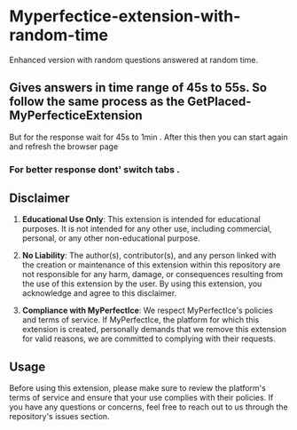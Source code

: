# Myperfectice-extension-with-random-time
Enhanced version with random questions answered at random time.  


## Gives answers in time range of 45s to 55s. So follow the same process as the GetPlaced-MyPerfecticeExtension  
But for the response wait for 45s to 1min . After this then you can start again and refresh the browser page  
### For better response dont' switch tabs . 

## Disclaimer

1. **Educational Use Only**: This extension is intended for educational purposes. It is not intended for any other use, including commercial, personal, or any other non-educational purpose.

2. **No Liability**: The author(s), contributor(s), and any person linked with the creation or maintenance of this extension within this repository are not responsible for any harm, damage, or consequences resulting from the use of this extension by the user. By using this extension, you acknowledge and agree to this disclaimer.

3. **Compliance with MyPerfectIce**: We respect MyPerfectIce's policies and terms of service. If MyPerfectIce, the platform for which this extension is created, personally demands that we remove this extension for valid reasons, we are committed to complying with their requests.

## Usage

Before using this extension, please make sure to review the platform's terms of service and ensure that your use complies with their policies. If you have any questions or concerns, feel free to reach out to us through the repository's issues section.
